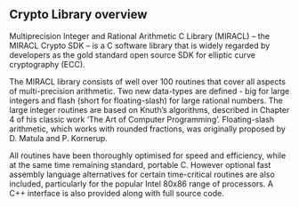 Crypto Library overview
---
 
Multiprecision Integer and Rational Arithmetic C Library (MIRACL) – the MIRACL Crypto SDK – is a C software library that is widely regarded by developers as the gold standard open source SDK for elliptic curve cryptography (ECC).

The MIRACL library consists of well over 100 routines that cover all aspects of multi-precision arithmetic. Two new data-types are defined - big for large integers and flash (short for floating-slash) for large rational numbers. The large integer routines are based on Knuth’s algorithms, described in Chapter 4 of his classic work ‘The Art of Computer Programming’. Floating-slash arithmetic, which works with rounded fractions, was originally proposed by D. Matula and P. Kornerup.

All routines have been thoroughly optimised for speed and efficiency, while at the same time remaining standard, portable C. However optional fast assembly language alternatives for certain time-critical routines are also included, particularly for the popular Intel 80x86 range of processors. A C++ interface is also provided along with full source code.
